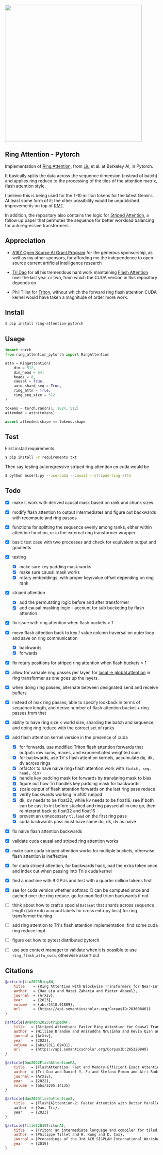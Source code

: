 <img src="./ring.png" width="450px"></img>

## Ring Attention - Pytorch

Implementation of <a href="https://arxiv.org/abs/2310.01889">Ring Attention</a>, from <a href="https://www.haoliu.site/">Liu</a> et al. at Berkeley AI, in Pytorch.

It basically splits the data across the sequence dimension (instead of batch) and applies ring reduce to the processing of the tiles of the attention matrix, flash attention style.

I believe this is being used for the 1-10 million tokens for the latest Gemini. At least some form of it; the other possibility would be unpublished improvements on top of <a href="https://github.com/lucidrains/recurrent-memory-transformer-pytorch">RMT</a>.

In addition, the repository also contains the logic for <a href="https://arxiv.org/abs/2311.09431">Striped Attention</a>, a follow up paper that permutes the sequence for better workload balancing for autoregressive transformers.

## Appreciation

- <a href="https://a16z.com/supporting-the-open-source-ai-community/">A16Z Open Source AI Grant Program</a> for the generous sponsorship, as well as my other sponsors, for affording me the independence to open source current artificial intelligence research

- <a href="https://tridao.me/">Tri Dao</a> for all his tremendous hard work maintaining <a href="https://github.com/Dao-AILab/flash-attention">Flash Attention</a> over the last year or two, from which the CUDA version in this repository depends on

- Phil Tillet for <a href="https://github.com/openai/triton">Triton</a>, without which the forward ring flash attention CUDA kernel would have taken a magnitude of order more work.

## Install

```bash
$ pip install ring-attention-pytorch
```

## Usage

```python
import torch
from ring_attention_pytorch import RingAttention

attn = RingAttention(
    dim = 512,
    dim_head = 64,
    heads = 8,
    causal = True,
    auto_shard_seq = True,
    ring_attn = True,
    ring_seq_size = 512
)

tokens = torch.randn(1, 1024, 512)
attended = attn(tokens)

assert attended.shape == tokens.shape
```

## Test

First install requirements

```bash
$ pip install -r requirements.txt
```

Then say testing autoregressive striped ring attention on cuda would be

```bash
$ python assert.py --use-cuda --causal --striped-ring-attn
```

## Todo

- [x] make it work with derived causal mask based on rank and chunk sizes
- [x] modify flash attention to output intermediates and figure out backwards with recompute and ring passes
- [x] functions for splitting the sequence evenly among ranks, either within attention function, or in the external ring transformer wrapper
- [x] basic test case with two processes and check for equivalent output and gradients
- [x] testing
    - [x] make sure key padding mask works
    - [x] make sure causal mask works
    - [x] rotary embeddings, with proper key/value offset depending on ring rank
- [x] striped attention
    - [x] add the permutating logic before and after transformer
    - [x] add causal masking logic - account for sub bucketing by flash attention
- [x] fix issue with ring attention when flash buckets > 1
- [x] move flash attention back to key / value column traversal on outer loop and save on ring communication
    - [x] backwards
    - [x] forwards
- [x] fix rotary positions for striped ring attention when flash buckets > 1
- [x] allow for variable ring passes per layer, for <a href="https://arxiv.org/abs/2007.03356">local -> global attention</a> in ring transformer as one goes up the layers.
- [x] when doing ring passes, alternate between designated send and receive buffers
- [x] instead of max ring passes, able to specify lookback in terms of sequence length, and derive number of flash attention bucket + ring passes from that
- [x] ability to have ring size < world size, sharding the batch and sequence, and doing ring reduce with the correct set of ranks
- [x] add flash attention kernel version in the presence of cuda
    - [x] for forwards, use modified Triton flash attention forwards that outputs row sums, maxes, and exponentiated weighted sum
    - [x] for backwards, use Tri's flash attention kernels, accumulate dq, dk, dv across rings
    - [x] refactor to have naive ring+flash attention work with `(batch, seq, head, dim)`
    - [x] handle key padding mask for forwards by translating mask to bias
    - [x] figure out how Tri handles key padding mask for backwards
    - [x] scale output of flash attention forwards on the last ring pass reduce
    - [x] verify backwards working in a100 runpod
    - [x] dk, dv needs to be float32, while kv needs to be float16. see if both can be cast to int before stacked and ring passed all in one go, then reinterpret back to float32 and float16
    - [x] prevent an unnecessary `tl.load` on the first ring pass
    - [x] cuda backwards pass must have same dq, dk, dv as naive
- [x] fix naive flash attention backwards
- [x] validate cuda causal and striped ring attention works
- [x] make sure cuda striped attention works for multiple buckets, otherwise flash attention is ineffective
- [x] for cuda striped attention, for backwards hack, pad the extra token once and index out when passing into Tri's cuda kernel
- [x] find a machine with 8 GPUs and test with a quarter million tokens first
- [x] see for cuda version whether softmax_D can be computed once and cached over the ring reduce. go for modified triton backwards if not

- [ ] think about how to craft a special `Dataset` that shards across sequence length (take into account labels for cross entropy loss) for ring transformer training
- [ ] add ring attention to Tri's flash attention implementation. find some cuda ring reduce impl
- [ ] figure out how to pytest distributed pytorch
- [ ] use sdp context manager to validate when it is possible to use `ring_flash_attn_cuda`, otherwise assert out

## Citations

```bibtex
@article{Liu2023RingAW,
    title    = {Ring Attention with Blockwise Transformers for Near-Infinite Context},
    author   = {Hao Liu and Matei Zaharia and Pieter Abbeel},
    journal  = {ArXiv},
    year     = {2023},
    volume   = {abs/2310.01889},
    url      = {https://api.semanticscholar.org/CorpusID:263608461}
}
```

```bibtex
@article{Brandon2023StripedAF,
    title   = {Striped Attention: Faster Ring Attention for Causal Transformers},
    author  = {William Brandon and Aniruddha Nrusimha and Kevin Qian and Zachary Ankner and Tian Jin and Zhiye Song and Jonathan Ragan-Kelley},
    journal = {ArXiv},
    year    = {2023},
    volume  = {abs/2311.09431},
    url     = {https://api.semanticscholar.org/CorpusID:265220849}
}
```

```bibtex
@article{Dao2022FlashAttentionFA,
    title   = {FlashAttention: Fast and Memory-Efficient Exact Attention with IO-Awareness},
    author  = {Tri Dao and Daniel Y. Fu and Stefano Ermon and Atri Rudra and Christopher R'e},
    journal = {ArXiv},
    year    = {2022},
    volume  = {abs/2205.14135}
}
```

```bibtex
@article{dao2023flashattention2,
    title   = {Flash{A}ttention-2: Faster Attention with Better Parallelism and Work Partitioning,
    author  = {Dao, Tri},
    year    = {2023}
}
```

```bibtex
@article{Tillet2019TritonAI,
    title   = {Triton: an intermediate language and compiler for tiled neural network computations},
    author  = {Philippe Tillet and H. Kung and D. Cox},
    journal = {Proceedings of the 3rd ACM SIGPLAN International Workshop on Machine Learning and Programming Languages},
    year    = {2019}
}
```

